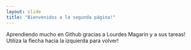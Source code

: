 ```yaml
---
layout: slide
title: "Bienvenidos a la segunda página!"
---
```

Aprendiendo mucho en Github gracias a Lourdes Magarin y a sus tareas!
Utiliza la flecha hacia la izquierda para volver!
